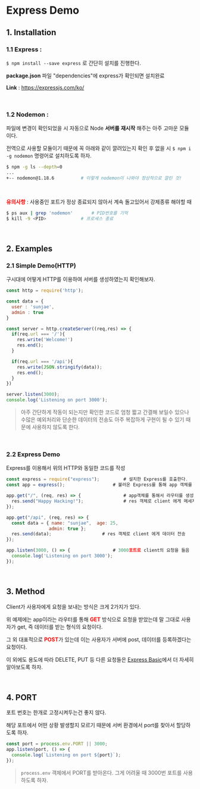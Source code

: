 # Express Demo

## 1. Installation

### 1.1 Express :

`$ npm install --save express` 로 간단히 설치를 진행한다.

**package.json** 파일 "dependencies"에 express가 확인되면 설치완료

**Link** : <https://expressjs.com/ko/>

<br>

### 1.2 Nodemon :

파일에 변경이 확인되었을 시 자동으로 Node **서버를** **재시작** 해주는 아주 고마운 모듈이다.

전역으로 사용할 모듈이기 때문에 꼭 아래와 같이 깔려있는지 확인 후 없을 시 `$ npm i -g nodemon` 명령어로 설치하도록 하자.

```bash
$ npm -g ls --depth=0
...
+-- nodemon@1.18.6 			# 이렇게 nodemon이 나와야 정상적으로 깔린 것!
```

<br>

<span style="color:red">**유의사항**</span> : 사용중인 포트가 정상 종료되지 않아서 계속 돌고있어서 강제종류 해야할 때

``` bash
$ ps aux | grep 'nodemon' 		# PID번호를 기억
$ kill -9 <PID> 			# 프로세스 종료
```

<br>

## 2. Examples

### 2.1 Simple Demo(HTTP)

구시대에 어떻게 HTTP를 이용하여 서버를 생성하였는지 확인해보자.

```js
const http = require('http');

const data = {
  user : 'sunjae',
  admin : true
}

const server = http.createServer((req,res) => {
  if(req.url === '/'){
    res.write('Welcome!')
    res.end();
  }

  if(req.url === '/api'){
    res.write(JSON.stringify(data));
    res.end();
  }
})

server.listen(3000);
console.log('Listening on port 3000');
```

> 아주 간단하게 작동이 되는지만 확인한 코드로 엄청 짧고 간결해 보일수 있으나 수많은 예외처리와 단순한 데이터의 전송도 아주 복잡하게 구현이 될 수 있기 때문에 사용하지 않도록 한다.

<br>

### 2.2 Express Demo

Express를 이용해서 위의 HTTP와 동일한 코드를 작성

```js
const express = require("express");			# 설치한 Express를 호출한다.
const app = express();					# 불러온 Express를 통해 app 객체를 생성

app.get("/", (req, res) => {				# app객체를 통해서 라우터를 생성한다.
  res.send("Happy Hacking!");				# res 객체로 client 에게 메세지 전송
});

app.get("/api", (req, res) => {
  const data = { name: "sunjae",  age: 25, 
                admin: true };
  res.send(data);					# res 객체로 client 에게 데이터 전송
});

app.listen(3000, () => {				# 3000포트로 client의 요청을 들음
  console.log('Listening on port 3000');
});
```

<br>

## 3. Method

Client가 사용자에게 요청을 보내는 방식은 크게 2가지가 있다.

위 예제에는 app이라는 라우터를 통해 <span style="color:red">**GET**</span> 방식으로 요청을 받았는데 말 그대로 사용자가 get, 즉 데이터를 받는 형식의 요청이다.

그 외 대표적으로 <span style="color:red">**POST**</span>가 있는데 이는 사용자가 서버에 post, 데이터를 등록하겠다는 요청이다.

이 외에도 용도에 따라 DELETE, PUT 등 다른 요청들은 [Express Basic](https://github.com/Sunjae-Kim/TIL/tree/master/javascript/Express/Express-basic)에서 더 자세히 알아보도록 하자.

<br>

## 4. PORT
포트 번호는 한개로 고정시켜두는건 좋지 않다.

해당 포트에서 어떤 상황 발생할지 모르기 때문에 서버 환경에서 port를 찾아서 할당하도록 하자.

```js
const port = process.env.PORT || 3000;
app.listen(port, () => {
  console.log(`Listening on port ${port}`);
});
```

> `process.env` 객체에서 PORT를 받아온다. 그게 어려울 때 3000번 포트를 사용하도록 하자.
